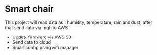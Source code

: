# Smart chair


This project will read data as : humidity, temperature, rain and dust, after that send data via mqtt to AWS
* Update firmware via AWS S3
* Send data to cloud
* Smart config using wifi manager